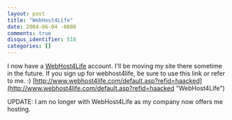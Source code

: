 ```yaml
---
layout: post
title: "WebHost4Life"
date: 2004-06-04 -0800
comments: true
disqus_identifier: 518
categories: []
---
```

I now have a [WebHost4Life](http://webhost4life.com "WebHost4Life")
account. I'll be moving my site there sometime in the future. If you
sign up for webhost4life, be sure to use this link or refer to me. :)
[http://www.webhost4life.com/default.asp?refid=haacked](http://www.webhost4life.com/default.asp?refid=haacked "WebHost4Life")

UPDATE: I am no longer with WebHost4Life as my company now offers me
hosting.

